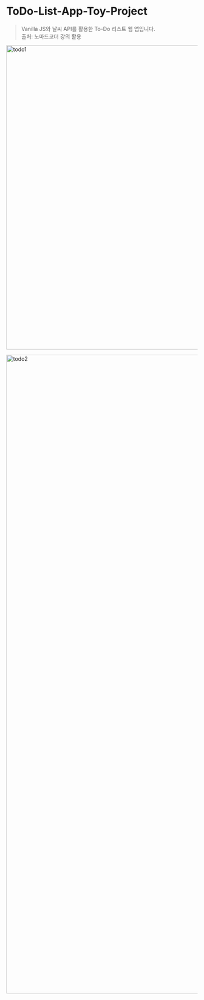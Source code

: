 # ToDo-List-App-Toy-Project
> Vanilla JS와 날씨 API를 활용한 To-Do 리스트 웹 앱입니다. <br/>
> 출처: 노마드코더 강의 활용

<img width="800" alt="todo1" src="https://user-images.githubusercontent.com/60544994/90373733-5b109980-e0ad-11ea-9d98-f3a9272c0098.png"></img>

<img width="1680" alt="todo2" src="https://user-images.githubusercontent.com/60544994/90373879-9317dc80-e0ad-11ea-99b2-17b5563f09c2.png"></img>
